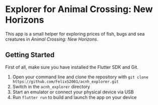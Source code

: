 # Explorer for Animal Crossing: New Horizons

This app is a small helper for exploring prices of fish, bugs and sea creatures in _Animal Crossing: New Horizons_.

## Getting Started

First of all, make sure you have installed the Flutter SDK and Git.

1. Open your command line and clone the repository with `git clone https://github.com/FelixS2001/acnh_explorer.git`
2. Switch in the `acnh_explorer` directory
3. Start an emulator or connect your physical device via USB
4. Run `flutter run` to build and launch the app on your device
